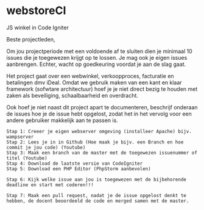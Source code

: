 webstoreCI
==========

JS winkel in Code Igniter


Beste projectleden,

Om jou projectperiode met een voldoende af te sluiten dien je minimaal 10 issues die je toegewezen krijgt op te lossen.
Je mag ook je eigen issues aanbrengen. Echter, wacht op goedkeuring voordat je aan de slag gaat.

Het project gaat over een webwinkel, verkoopproces, facturatie en betalingen dmv iDeal.
Omdat we gebruik maken van een kant en klaar framework (sofwtare architectuur) hoef je je niet direct bezig te houden met zaken als beveiliging, schaalbaarheid en overdracht.

Ook hoef je niet naast dit project apart te documenteren, beschrijf onderaan de issues hoe je de issue hebt opgelost, zodat het in het vervolg voor een andere gebruiker makkelijk aan te passen is.

```
Stap 1: Creeer je eigen webserver omgeving (installeer Apache) bijv. wampserver
Stap 2: Lees je in in Github (Hoe maak je bijv. een Branch en hoe commit je jou code) (Youtube)
Stap 3: Maak een branch van de master met de toegewezen issuenummer of titel (Youtube)
Stap 4: Download de laatste versie van CodeIgniter
Stap 5: Download een PHP Editor (PhpStorm aanbevolen) 

Stap 6: Kijk welke issue aan jou is toegewezen met de bijbehorende deadline en start met coderen!!! 

Stap 7: Maak een pull request, nadat je de issue opgelost denkt te hebben, de docent beoordeeld de code en merged samen met de master. 

```
